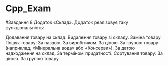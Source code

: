 # Cpp_Exam
#Завдання 8
Додаток «Склад». Додаток реалізовує таку функціональність:

Додавання товару на склад.
Видалення товару зі складу.
Заміна товару.
Пошук товару:
За назвою.
За виробником.
За ціною.
За групою товару (наприклад, «Мінеральна вода» або «Консерви»).
За датою надходження на склад.
За терміном придатності.
Сортування товару:
За ціною.
За групою товару.
